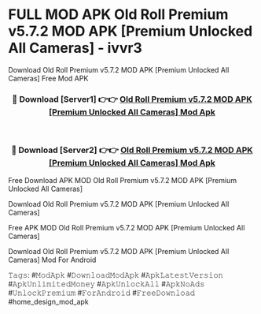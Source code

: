 # FULL MOD APK Old Roll Premium v5.7.2 MOD APK [Premium Unlocked All Cameras] - ivvr3
Download Old Roll Premium v5.7.2 MOD APK [Premium Unlocked All Cameras] Free Mod APK

<div align="center">
<h3>🔴 Download [Server1] 👉👉 <a href="https://apk-comot.site?title=Old_Roll_Premium_v5.7.2_MOD_APK_[Premium_Unlocked_All_Cameras]">Old Roll Premium v5.7.2 MOD APK [Premium Unlocked All Cameras] Mod Apk</a></h3><br>

<h3>🔴 Download [Server2] 👉👉 <a href="https://apk-comot.site?title=Old_Roll_Premium_v5.7.2_MOD_APK_[Premium_Unlocked_All_Cameras]">Old Roll Premium v5.7.2 MOD APK [Premium Unlocked All Cameras] Mod Apk</a></h3>
</div>


Free Download APK MOD Old Roll Premium v5.7.2 MOD APK [Premium Unlocked All Cameras]

Download Old Roll Premium v5.7.2 MOD APK [Premium Unlocked All Cameras] 

Free APK MOD Old Roll Premium v5.7.2 MOD APK [Premium Unlocked All Cameras] 

Download Old Roll Premium v5.7.2 MOD APK [Premium Unlocked All Cameras] Mod For Android

𝚃𝚊𝚐𝚜: #𝙼𝚘𝚍𝙰𝚙𝚔 #𝙳𝚘𝚠𝚗𝚕𝚘𝚊𝚍𝙼𝚘𝚍𝙰𝚙𝚔 #𝙰𝚙𝚔𝙻𝚊𝚝𝚎𝚜𝚝𝚅𝚎𝚛𝚜𝚒𝚘𝚗 #𝙰𝚙𝚔𝚄𝚗𝚕𝚒𝚖𝚒𝚝𝚎𝚍𝙼𝚘𝚗𝚎𝚢 #𝙰𝚙𝚔𝚄𝚗𝚕𝚘𝚌𝚔𝙰𝚕𝚕 #𝙰𝚙𝚔𝙽𝚘𝙰𝚍𝚜 #𝚄𝚗𝚕𝚘𝚌𝚔𝙿𝚛𝚎𝚖𝚒𝚞𝚖 #𝙵𝚘𝚛𝙰𝚗𝚍𝚛𝚘𝚒𝚍 #𝙵𝚛𝚎𝚎𝙳𝚘𝚠𝚗𝚕𝚘𝚊𝚍 #home_design_mod_apk